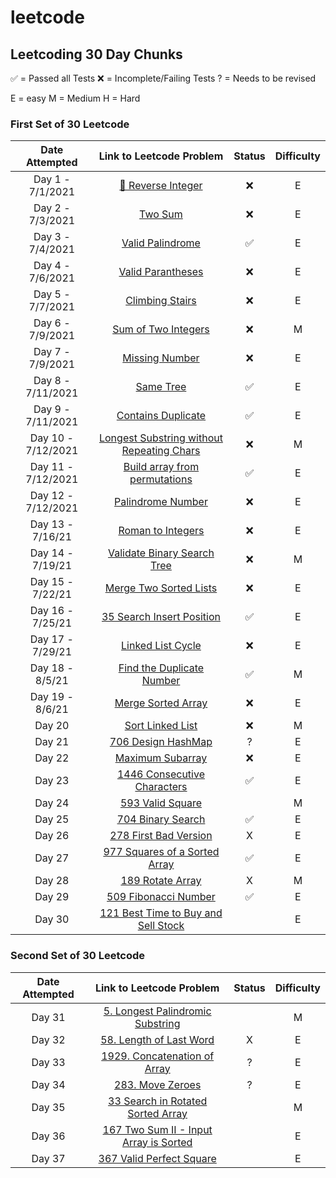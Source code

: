 # leetcode

## Leetcoding 30 Day Chunks

✅ = Passed all Tests
❌ = Incomplete/Failing Tests
? = Needs to be revised

E = easy
M = Medium
H = Hard

### First Set of 30 Leetcode

| Date Attempted    | Link to Leetcode Problem | Status | Difficulty |
| :----------: | :----------: | :-----:|  :-----:|
| Day 1 - 7/1/2021|[🙅 Reverse Integer](https://leetcode.com/problems/reverse-integer/) | ❌ | E|
| Day 2 - 7/3/2021| [Two Sum](https://leetcode.com/problems/two-sum/)|❌ |E |
| Day 3 - 7/4/2021| [Valid Palindrome](https://leetcode.com/problems/valid-palindrome/)| ✅  | E|
| Day 4 - 7/6/2021 | [Valid Parantheses](https://leetcode.com/problems/valid-parentheses/)| ❌| E|
| Day 5 - 7/7/2021| [Climbing Stairs](https://leetcode.com/problems/climbing-stairs/)| ❌| E|
| Day 6 - 7/9/2021 | [Sum of Two Integers](https://leetcode.com/problems/sum-of-two-integers)|❌| M|
| Day 7 - 7/9/2021 | [Missing Number](https://leetcode.com/problems/missing-number/)| ❌| E|
| Day 8 - 7/11/2021 | [Same Tree](https://leetcode.com/problems/same-tree/)|✅  | E |
| Day 9 - 7/11/2021 | [Contains Duplicate](https://leetcode.com/problems/contains-duplicate/)| ✅ | E|
| Day 10 - 7/12/2021 | [Longest Substring without Repeating Chars](https://leetcode.com/problems/longest-substring-without-repeating-characters/) | ❌ |M |
| Day 11 - 7/12/2021 | [Build array from permutations](https://leetcode.com/problems/build-array-from-permutation/)|✅  | E |
| Day 12 - 7/12/2021 | [Palindrome Number](https://leetcode.com/problems/palindrome-number/)| ❌| E |
| Day 13 - 7/16/21 | [Roman to Integers](https://leetcode.com/problems/roman-to-integer/)|  ❌| E|
| Day 14 - 7/19/21 | [Validate Binary Search Tree](https://leetcode.com/problems/validate-binary-search-tree/)| ❌ |M |
| Day 15 - 7/22/21 | [Merge Two Sorted Lists](https://leetcode.com/problems/merge-two-sorted-lists/)|❌  | E|
| Day 16 - 7/25/21 | [35 Search Insert Position](https://leetcode.com/problems/search-insert-position/)|✅|E |
| Day 17 - 7/29/21 | [Linked List Cycle](https://leetcode.com/problems/linked-list-cycle/)|❌ |E |
| Day 18 - 8/5/21 | [Find the Duplicate Number](https://leetcode.com/problems/find-the-duplicate-number/)|✅ |M |
| Day 19 - 8/6/21 | [Merge Sorted Array](https://leetcode.com/problems/merge-sorted-array/)|❌  | E|
| Day 20 | [Sort Linked List](https://leetcode.com/problems/sort-list/)|❌  |M |
| Day 21 | [706 Design HashMap](https://leetcode.com/problems/design-hashmap/)| ? | E|
| Day 22 | [Maximum Subarray](https://leetcode.com/problems/maximum-subarray/)|❌  |E|
| Day 23 | [1446 Consecutive Characters](https://leetcode.com/problems/consecutive-characters/)| ✅ |E |
| Day 24 | [593 Valid Square](https://leetcode.com/problems/valid-square/)| |M |
| Day 25 | [704 Binary Search](https://leetcode.com/problems/binary-search/)| ✅ |E |
| Day 26 | [278 First Bad Version](https://leetcode.com/problems/first-bad-version/)|X |E |
| Day 27 | [977 Squares of a Sorted Array](https://leetcode.com/problems/squares-of-a-sorted-array/) |  ✅|E |
| Day 28 | [189 Rotate Array](https://leetcode.com/problems/rotate-array/)| X|M |
| Day 29 | [509 Fibonacci Number](https://leetcode.com/problems/fibonacci-number/)| ✅| E|
| Day 30 | [121 Best Time to Buy and Sell Stock](https://leetcode.com/problems/best-time-to-buy-and-sell-stock/)| | E|

### Second Set of 30 Leetcode

| Date Attempted    | Link to Leetcode Problem | Status | Difficulty |
| :----------: | :----------: | :-----:|  :-----:|
| Day 31|[5. Longest Palindromic Substring](https://leetcode.com/problems/longest-palindromic-substring/) |  | M|
| Day 32| [58. Length of Last Word](https://leetcode.com/problems/length-of-last-word/)|X |E |
| Day 33| [1929. Concatenation of Array](https://leetcode.com/problems/concatenation-of-array/)|? |E |
| Day 34 | [283. Move Zeroes](https://leetcode.com/problems/move-zeroes/) | ? | E|
| Day 35| [33 Search in Rotated Sorted Array](https://leetcode.com/problems/search-in-rotated-sorted-array/) | | M|
| Day 36 | [167 Two Sum II - Input Array is Sorted](https://leetcode.com/problems/two-sum-ii-input-array-is-sorted/)| | E|
| Day 37 | [367 Valid Perfect Square](https://leetcode.com/problems/valid-perfect-square/) | | E|